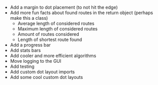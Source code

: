 - Add a margin to dot placement (to not hit the edge)
- Add more fun facts about found routes in the return object (perhaps make this a class)
    - Average length of considered routes
    - Maximum length of considered routes
    - Amount of routes considered
    - Length of shortest route found
- Add a progress bar
- Add stats bars
- Add cooler and more efficient algorithms
- Move logging to the GUI
- Add testing
- Add custom dot layout imports
- Add some cool custom dot layouts
